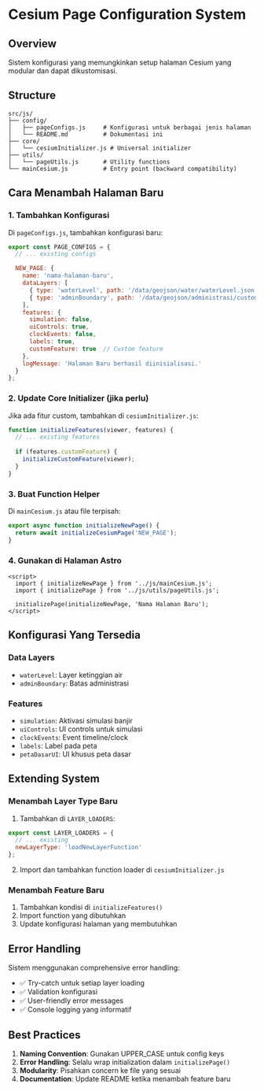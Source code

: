 # Cesium Page Configuration System

## Overview

Sistem konfigurasi yang memungkinkan setup halaman Cesium yang modular dan dapat dikustomisasi.

## Structure

```
src/js/
├── config/
│   ├── pageConfigs.js     # Konfigurasi untuk berbagai jenis halaman
│   └── README.md          # Dokumentasi ini
├── core/
│   └── cesiumInitializer.js # Universal initializer
├── utils/
│   └── pageUtils.js       # Utility functions
└── mainCesium.js          # Entry point (backward compatibility)
```

## Cara Menambah Halaman Baru

### 1. Tambahkan Konfigurasi

Di `pageConfigs.js`, tambahkan konfigurasi baru:

```javascript
export const PAGE_CONFIGS = {
  // ... existing configs

  NEW_PAGE: {
    name: 'nama-halaman-baru',
    dataLayers: [
      { type: 'waterLevel', path: '/data/geojson/water/waterLevel.json' },
      { type: 'adminBoundary', path: '/data/geojson/administrasi/custom.json' }
    ],
    features: {
      simulation: false,
      uiControls: true,
      clockEvents: false,
      labels: true,
      customFeature: true  // Custom feature
    },
    logMessage: 'Halaman Baru berhasil diinisialisasi.'
  }
};
```

### 2. Update Core Initializer (jika perlu)

Jika ada fitur custom, tambahkan di `cesiumInitializer.js`:

```javascript
function initializeFeatures(viewer, features) {
  // ... existing features
  
  if (features.customFeature) {
    initializeCustomFeature(viewer);
  }
}
```

### 3. Buat Function Helper

Di `mainCesium.js` atau file terpisah:

```javascript
export async function initializeNewPage() {
  return await initializeCesiumPage('NEW_PAGE');
}
```

### 4. Gunakan di Halaman Astro

```astro
<script>
  import { initializeNewPage } from '../js/mainCesium.js';
  import { initializePage } from '../js/utils/pageUtils.js';
  
  initializePage(initializeNewPage, 'Nama Halaman Baru');
</script>
```

## Konfigurasi Yang Tersedia

### Data Layers

- `waterLevel`: Layer ketinggian air
- `adminBoundary`: Batas administrasi

### Features

- `simulation`: Aktivasi simulasi banjir
- `uiControls`: UI controls untuk simulasi
- `clockEvents`: Event timeline/clock
- `labels`: Label pada peta
- `petaDasarUI`: UI khusus peta dasar

## Extending System

### Menambah Layer Type Baru

1. Tambahkan di `LAYER_LOADERS`:
```javascript
export const LAYER_LOADERS = {
  // ... existing
  newLayerType: 'loadNewLayerFunction'
};
```

2. Import dan tambahkan function loader di `cesiumInitializer.js`

### Menambah Feature Baru

1. Tambahkan kondisi di `initializeFeatures()`
2. Import function yang dibutuhkan
3. Update konfigurasi halaman yang membutuhkan

## Error Handling

Sistem menggunakan comprehensive error handling:

- ✅ Try-catch untuk setiap layer loading
- ✅ Validation konfigurasi
- ✅ User-friendly error messages
- ✅ Console logging yang informatif

## Best Practices

1. **Naming Convention**: Gunakan UPPER_CASE untuk config keys
2. **Error Handling**: Selalu wrap initialization dalam `initializePage()`
3. **Modularity**: Pisahkan concern ke file yang sesuai
4. **Documentation**: Update README ketika menambah feature baru
